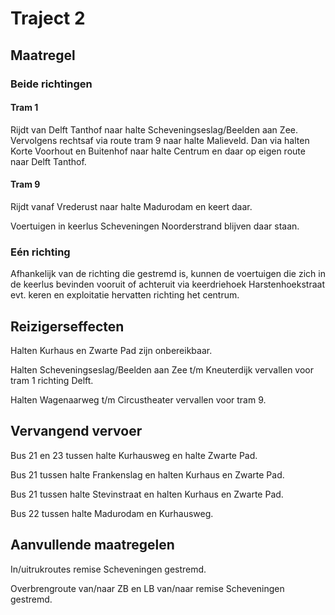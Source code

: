 # Traject 2
## Maatregel
### Beide richtingen

#### Tram 1
Rijdt van Delft Tanthof naar halte Scheveningseslag/Beelden aan Zee. Vervolgens rechtsaf via route tram 9 naar halte Malieveld. Dan via halten Korte Voorhout en Buitenhof naar halte Centrum en daar op eigen route naar Delft Tanthof.

#### Tram 9
Rijdt vanaf Vrederust naar halte Madurodam en keert daar.

Voertuigen in keerlus Scheveningen Noorderstrand blijven daar staan.

### Eén richting
Afhankelijk van de richting die gestremd is, kunnen de voertuigen die zich in de keerlus bevinden vooruit of achteruit via keerdriehoek Harstenhoekstraat evt. keren en exploitatie hervatten richting het centrum.

## Reizigerseffecten
Halten Kurhaus en Zwarte Pad zijn onbereikbaar.

Halten Scheveningseslag/Beelden aan Zee t/m Kneuterdijk vervallen voor tram 1 richting Delft.

Halten Wagenaarweg t/m Circustheater vervallen voor tram 9.

## Vervangend vervoer

Bus 21 en 23 tussen halte Kurhausweg en halte Zwarte Pad.

Bus 21 tussen halte Frankenslag en halten Kurhaus en Zwarte Pad.

Bus 21 tussen halte Stevinstraat en halten Kurhaus en Zwarte Pad. 

Bus 22 tussen halte Madurodam en Kurhausweg.

## Aanvullende maatregelen

In/uitrukroutes remise Scheveningen gestremd. 

Overbrengroute van/naar ZB en LB van/naar remise Scheveningen gestremd.
